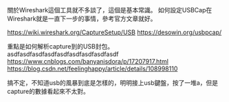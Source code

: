 關於Wireshark這個工具就不多談了，這個是基本常識。
如何設定USBCap在Wireshark就是一直下一步的事情，參考官方文章就好。

https://wiki.wireshark.org/CaptureSetup/USB
https://desowin.org/usbpcap/

重點是如何解析capture到的USB封包。
asdfasdfasdfasdfasdfasdfasdfasdfasdf
https://www.cnblogs.com/banyanisdora/p/17207917.html
https://blog.csdn.net/feelinghappy/article/details/108998110

搞不定，不知道usb的風暴到底是怎樣的，明明接上usb鍵盤，按了一堆a，但是capture的數據看起來不太對。